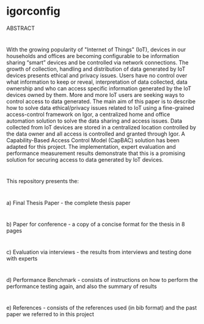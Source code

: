 # igorconfig

ABSTRACT
#
With the growing popularity of "Internet of Things" (IoT), devices in our households and offices are becoming configurable to be information sharing “smart” devices and be controlled via network connections. The growth of collection, handling and distribution of data generated by IoT devices presents ethical and privacy issues. Users have no control over what information to keep or reveal, interpretation of data collected, data ownership and who can access specific information generated by the IoT devices owned by them. More and more IoT users are seeking ways to control access to data generated. The main aim of this paper is to describe how to solve data ethical/privacy issues related to IoT using a fine-grained access-control framework on Igor, a centralized home and office automation solution to solve the data sharing and access issues. Data collected from IoT devices are stored in a centralized location controlled by the data owner and all access is controlled and granted through Igor. A Capability-Based Access Control Model (CapBAC) solution has been adapted for this project. The implementation, expert evaluation and performance measurement results demonstrate that this is a promising solution for securing access to data generated by IoT devices.
#
This repository presents the:
#
a) Final Thesis Paper - the complete thesis paper
#
b) Paper for conference - a copy of a concise format for the thesis in 8 pages
#
c) Evaluation via interviews - the results from interviews and testing done with experts
#
d) Performance Benchmark - consists of instructions on how to perform the performance testing again, and also the summary of results
#
e) References - consists of the references used (in bib format) and the past paper we referred to in this project
